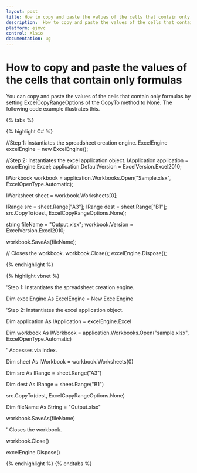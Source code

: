 ```yaml
---
layout: post
title: How to copy and paste the values of the cells that contain only formulas | XlsIO | ASP.NET MVC | Syncfusion
description:  How to copy and paste the values of the cells that contain only formulas
platform: ejmvc
control: Xlsio
documentation: ug
---
```


# How to copy and paste the values of the cells that contain only formulas

You can copy and paste the values of the cells that contain only formulas by setting ExcelCopyRangeOptions of the CopyTo method to None. The following code example illustrates this.


{% tabs %} 

{% highlight C# %}

//Step 1: Instantiates the spreadsheet creation engine.
ExcelEngine excelEngine = new ExcelEngine();

//Step 2: Instantiates the excel application object.
IApplication application = excelEngine.Excel;
application.DefaultVersion = ExcelVersion.Excel2010;
 
IWorkbook workbook = application.Workbooks.Open("Sample.xlsx", ExcelOpenType.Automatic);
 
IWorksheet sheet = workbook.Worksheets[0];
 
IRange src = sheet.Range["A3"];
IRange dest = sheet.Range["B1"];
src.CopyTo(dest, ExcelCopyRangeOptions.None);
 
string fileName = "Output.xlsx";
workbook.Version = ExcelVersion.Excel2010;
 
workbook.SaveAs(fileName);
 
// Closes the workbook.
workbook.Close();
excelEngine.Dispose();                

{% endhighlight %}    


{% highlight vbnet %}
 
 'Step 1: Instantiates the spreadsheet creation engine.

Dim excelEngine As ExcelEngine = New ExcelEngine

 

'Step 2: Instantiates the excel application object.

Dim application As IApplication = excelEngine.Excel

 

Dim workbook As IWorkbook = application.Workbooks.Open("sample.xlsx", ExcelOpenType.Automatic)

 

' Accesses via index.

Dim sheet As IWorkbook = workbook.Worksheets(0)

 

Dim src As IRange = sheet.Range("A3")

Dim dest As IRange = sheet.Range("B1")

src.CopyTo(dest, ExcelCopyRangeOptions.None)

 

Dim fileName As String = "Output.xlsx"

workbook.SaveAs(fileName)

 

' Closes the workbook.

workbook.Close()

excelEngine.Dispose()

{% endhighlight %}
{% endtabs %}

